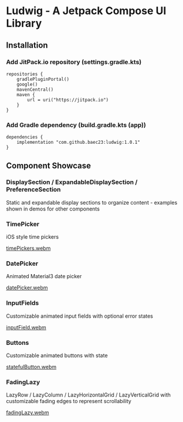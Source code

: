 # Ludwig - A Jetpack Compose UI Library
## Installation
### Add JitPack.io repository (settings.gradle.kts)
```
repositories {
    gradlePluginPortal()
    google()
    mavenCentral()
    maven {
        url = uri("https://jitpack.io")
    }
}
```
### Add Gradle dependency (build.gradle.kts (app))
```
dependencies {
    implementation "com.github.baec23:ludwig:1.0.1"
}
```

## Component Showcase
### DisplaySection / ExpandableDisplaySection / PreferenceSection
Static and expandable display sections to organize content - examples shown in demos for other components

### TimePicker
iOS style time pickers

[timePickers.webm](https://github.com/baec23/ludwig/assets/65561206/f4d11d3f-1545-4ecb-8fa1-aac4c2554cc1)

### DatePicker
Animated Material3 date picker

[datePicker.webm](https://github.com/baec23/ludwig/assets/65561206/869051f0-cf0a-4b8f-9127-e86e30c26557)

### InputFields
Customizable animated input fields with optional error states

[inputField.webm](https://github.com/baec23/ludwig/assets/65561206/769c1a66-49b7-4f12-918c-879080a45023)

### Buttons
Customizable animated buttons with state

[statefulButton.webm](https://github.com/baec23/ludwig/assets/65561206/ed701dd8-7070-4f72-96ec-e9ffd4c2fac3)

### FadingLazy
LazyRow / LazyColumn / LazyHorizontalGrid / LazyVerticalGrid with customizable fading edges to represent scrollability

[fadingLazy.webm](https://github.com/baec23/ludwig/assets/65561206/13d63f59-767f-4602-a882-b0a8e7f1a1e3)

